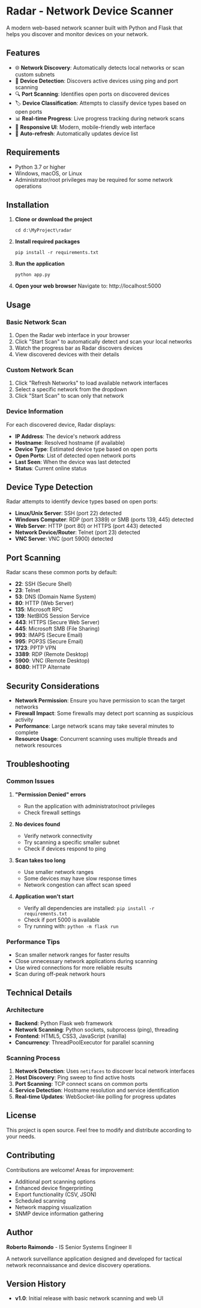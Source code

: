 # Radar - Network Device Scanner

A modern web-based network scanner built with Python and Flask that helps you discover and monitor devices on your network.

## Features

- 🌐 **Network Discovery**: Automatically detects local networks or scan custom subnets
- 🎯 **Device Detection**: Discovers active devices using ping and port scanning
- 🔍 **Port Scanning**: Identifies open ports on discovered devices
- 🏷️ **Device Classification**: Attempts to classify device types based on open ports
- 📊 **Real-time Progress**: Live progress tracking during network scans
- 📱 **Responsive UI**: Modern, mobile-friendly web interface
- 🔄 **Auto-refresh**: Automatically updates device list

## Requirements

- Python 3.7 or higher
- Windows, macOS, or Linux
- Administrator/root privileges may be required for some network operations

## Installation

1. **Clone or download the project**
   ```
   cd d:\MyProject\radar
   ```

2. **Install required packages**
   ```
   pip install -r requirements.txt
   ```

3. **Run the application**
   ```
   python app.py
   ```

4. **Open your web browser**
   Navigate to: http://localhost:5000

## Usage

### Basic Network Scan

1. Open the Radar web interface in your browser
2. Click "Start Scan" to automatically detect and scan your local networks
3. Watch the progress bar as Radar discovers devices
4. View discovered devices with their details

### Custom Network Scan

1. Click "Refresh Networks" to load available network interfaces
2. Select a specific network from the dropdown
3. Click "Start Scan" to scan only that network

### Device Information

For each discovered device, Radar displays:

- **IP Address**: The device's network address
- **Hostname**: Resolved hostname (if available)
- **Device Type**: Estimated device type based on open ports
- **Open Ports**: List of detected open network ports
- **Last Seen**: When the device was last detected
- **Status**: Current online status

## Device Type Detection

Radar attempts to identify device types based on open ports:

- **Linux/Unix Server**: SSH (port 22) detected
- **Windows Computer**: RDP (port 3389) or SMB (ports 139, 445) detected
- **Web Server**: HTTP (port 80) or HTTPS (port 443) detected
- **Network Device/Router**: Telnet (port 23) detected
- **VNC Server**: VNC (port 5900) detected

## Port Scanning

Radar scans these common ports by default:

- **22**: SSH (Secure Shell)
- **23**: Telnet
- **53**: DNS (Domain Name System)
- **80**: HTTP (Web Server)
- **135**: Microsoft RPC
- **139**: NetBIOS Session Service
- **443**: HTTPS (Secure Web Server)
- **445**: Microsoft SMB (File Sharing)
- **993**: IMAPS (Secure Email)
- **995**: POP3S (Secure Email)
- **1723**: PPTP VPN
- **3389**: RDP (Remote Desktop)
- **5900**: VNC (Remote Desktop)
- **8080**: HTTP Alternate

## Security Considerations

- **Network Permission**: Ensure you have permission to scan the target networks
- **Firewall Impact**: Some firewalls may detect port scanning as suspicious activity
- **Performance**: Large network scans may take several minutes to complete
- **Resource Usage**: Concurrent scanning uses multiple threads and network resources

## Troubleshooting

### Common Issues

1. **"Permission Denied" errors**
   - Run the application with administrator/root privileges
   - Check firewall settings

2. **No devices found**
   - Verify network connectivity
   - Try scanning a specific smaller subnet
   - Check if devices respond to ping

3. **Scan takes too long**
   - Use smaller network ranges
   - Some devices may have slow response times
   - Network congestion can affect scan speed

4. **Application won't start**
   - Verify all dependencies are installed: `pip install -r requirements.txt`
   - Check if port 5000 is available
   - Try running with: `python -m flask run`

### Performance Tips

- Scan smaller network ranges for faster results
- Close unnecessary network applications during scanning
- Use wired connections for more reliable results
- Scan during off-peak network hours

## Technical Details

### Architecture

- **Backend**: Python Flask web framework
- **Network Scanning**: Python sockets, subprocess (ping), threading
- **Frontend**: HTML5, CSS3, JavaScript (vanilla)
- **Concurrency**: ThreadPoolExecutor for parallel scanning

### Scanning Process

1. **Network Detection**: Uses `netifaces` to discover local network interfaces
2. **Host Discovery**: Ping sweep to find active hosts
3. **Port Scanning**: TCP connect scans on common ports
4. **Service Detection**: Hostname resolution and service identification
5. **Real-time Updates**: WebSocket-like polling for progress updates

## License

This project is open source. Feel free to modify and distribute according to your needs.

## Contributing

Contributions are welcome! Areas for improvement:

- Additional port scanning options
- Enhanced device fingerprinting
- Export functionality (CSV, JSON)
- Scheduled scanning
- Network mapping visualization
- SNMP device information gathering

## Author

**Roberto Raimondo** - IS Senior Systems Engineer II

A network surveillance application designed and developed for tactical network reconnaissance and device discovery operations.

## Version History

- **v1.0**: Initial release with basic network scanning and web UI